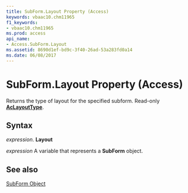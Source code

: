 ```yaml
---
title: SubForm.Layout Property (Access)
keywords: vbaac10.chm11965
f1_keywords:
- vbaac10.chm11965
ms.prod: access
api_name:
- Access.SubForm.Layout
ms.assetid: 8690d1ef-bd9c-3f40-26ad-53a283fd0a14
ms.date: 06/08/2017
---
```



# SubForm.Layout Property (Access)

Returns the type of layout for the specified subform. Read-only  **[AcLayoutType](Access.AcLayoutType.md)**.


## Syntax

 _expression_. **Layout**

 _expression_ A variable that represents a **SubForm** object.


## See also


[SubForm Object](Access.SubForm.md)


